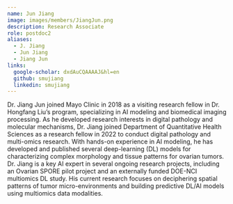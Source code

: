 ```yaml
---
name: Jun Jiang
image: images/members/JiangJun.png
description: Research Associate
role: postdoc2
aliases:
  - J. Jiang
  - Jun Jiang
  - Jiang Jun
links:
  google-scholar: dxdAuCQAAAAJ&hl=en
  github: smujiang
  linkedin: smujiang
---
```

Dr. Jiang Jun joined Mayo Clinic in 2018 as a visiting research fellow in Dr. Hongfang Liu’s program, specializing in AI modeling and biomedical imaging processing. 
As he developed research interests in digital pathology and molecular mechanisms, Dr. Jiang joined Department of Quantitative Health Sciences as a research fellow in 2022 to conduct digital pathology and multi-omics research. 
With hands-on experience in AI modeling, he has developed and published several deep-learning (DL) models for characterizing complex morphology and tissue patterns for ovarian tumors.  
Dr. Jiang is a key AI expert in several ongoing research projects, including an Ovarian SPORE pilot project and an externally funded DOE-NCI multiomics DL study. 
His current research focuses on deciphering spatial patterns of tumor micro-environments and building predictive DL/AI models using multiomics data modalities.  

